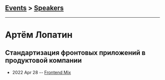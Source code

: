 ## [Events](../README.md) > [Speakers](../speakers.md)
---

# Артём Лопатин

## Стандартизация фронтовых приложений в продуктовой компании
- 2022 Apr 28 -- [Frontend Mix](https://youtu.be/ua556V3QwQY)    

